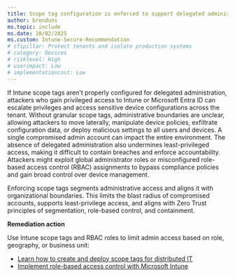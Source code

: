 ```yaml
---
title: Scope tag configuration is enforced to support delegated administration and least-privilege access
author: brenduns
ms.topic: include
ms.date: 10/02/2025
ms.custom: Intune-Secure-Recommendation
# sfipillar: Protect tenants and isolate production systems
# category: Devices
# risklevel: High
# userimpact: Low
# implementationcost: Low
---
```

If Intune scope tags aren't properly configured for delegated administration, attackers who gain privileged access to Intune or Microsoft Entra ID can escalate privileges and access sensitive device configurations across the tenant. Without granular scope tags, administrative boundaries are unclear, allowing attackers to move laterally, manipulate device policies, exfiltrate configuration data, or deploy malicious settings to all users and devices. A single compromised admin account can impact the entire environment. The absence of delegated administration also undermines least-privileged access, making it difficult to contain breaches and enforce accountability. Attackers might exploit global administrator roles or misconfigured role-based access control (RBAC) assignments to bypass compliance policies and gain broad control over device management.

Enforcing scope tags segments administrative access and aligns it with organizational boundaries. This limits the blast radius of compromised accounts, supports least-privilege access, and aligns with Zero Trust principles of segmentation, role-based control, and containment.

**Remediation action**

Use Intune scope tags and RBAC roles to limit admin access based on role, geography, or business unit:  
- [Learn how to create and deploy scope tags for distributed IT](/intune/intune-service/fundamentals/scope-tags)
- [Implement role-based access control with Microsoft Intune](/intune/intune-service/fundamentals/role-based-access-control)
